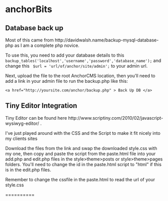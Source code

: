 <h1>anchorBits</h1>

<h2>Database back up</h2>

<p>Most of this came from http://davidwalsh.name/backup-mysql-database-php as I am a complete php novice.</p>
<p>To use this, you need to add your database details to this <code>backup_tables('localhost','username','password','database_name');</code> and change this <code> $url = 'url/of/anchor/site/admin';</code> to your admin url.</p>
<p>Next, upload the file to the root AnchorCMS location, then you'll need to add a link in your admin file to run the backup.php like this:</p>
<p><code>&lt;a href="http://yoursite.com/anchor/backup.php" &gt; Back Up DB &lt;/a&gt; </code></p>

<h2>Tiny Editor Integration</h2>

<p>Tiny Editor can be found here http://www.scriptiny.com/2010/02/javascript-wysiwyg-editor/ . </p>
<p>I've just played around with the CSS and the Script to make it fit nicely into my clients sites</p>
<p>Download the files from the link and swap the downloaded style.css with my one, then copy and paste the script from the paste.html file
into your add.php and edit.php files in the style>theme>posts or style>theme>pages folders.  You'll need to change the id in the paste.html 
script to "html" if this is in the edit.php files.</p>
<p>Remember to change the cssfile in the paste.html to read the url of your style.css</p>


==========

